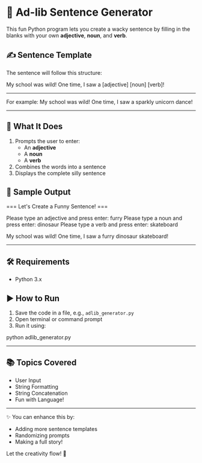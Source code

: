 # 🧠 Ad-lib Sentence Generator

This fun Python program lets you create a wacky sentence by filling in the blanks with your own **adjective**, **noun**, and **verb**.

## ✍️ Sentence Template

The sentence will follow this structure:

My school was wild! One time, I saw a [adjective] [noun] [verb]!

---

For example:
My school was wild! One time, I saw a sparkly unicorn dance!

---

## 🧠 What It Does

1. Prompts the user to enter:
   - An **adjective**
   - A **noun**
   - A **verb**
2. Combines the words into a sentence
3. Displays the complete silly sentence

## 🧪 Sample Output

=== Let's Create a Funny Sentence! ===

Please type an adjective and press enter: furry Please type a noun and press enter: dinosaur Please type a verb and press enter: skateboard

My school was wild! One time, I saw a furry dinosaur skateboard!

---

## 🛠 Requirements

- Python 3.x

## ▶️ How to Run

1. Save the code in a file, e.g., `adlib_generator.py`
2. Open terminal or command prompt
3. Run it using:

python adlib_generator.py

---

## 📚 Topics Covered

- User Input
- String Formatting
- String Concatenation
- Fun with Language!

---

✨ You can enhance this by:
- Adding more sentence templates
- Randomizing prompts
- Making a full story!

Let the creativity flow! 🎉
